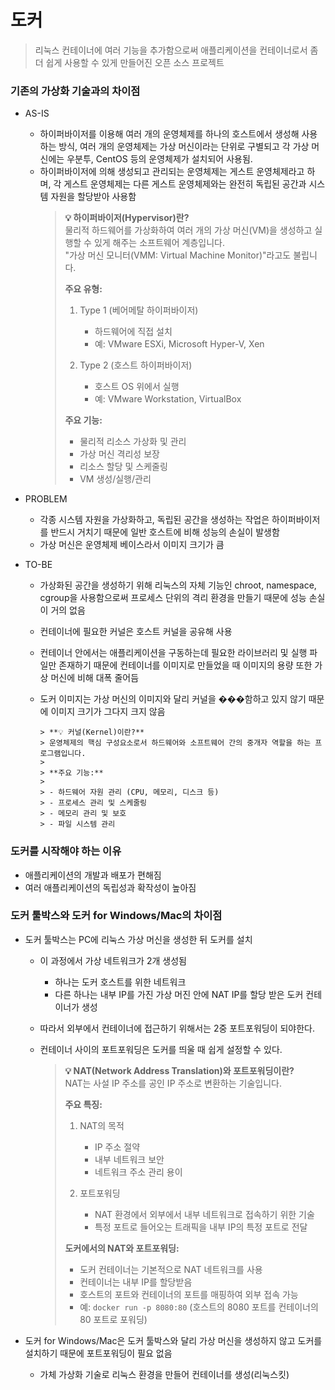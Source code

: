 # 도커

> 리눅스 컨테이너에 여러 기능을 추가함으로써 애플리케이션을 컨테이너로서 좀 더 쉽게 사용할 수 있게 만들어진 오픈 소스 프로젝트

### 기존의 가상화 기술과의 차이점

- AS-IS
  - 하이퍼바이저를 이용해 여러 개의 운영체제를 하나의 호스트에서 생성해 사용하는 방식, 여러 개의 운영체제는 가상 머신이라는 단위로 구별되고 각 가상 머신에는 우분투, CentOS 등의 운영체제가 설치되어 사용됨.
  - 하이퍼바이저에 의해 생성되고 관리되는 운영체제는 게스트 운영체제라고 하며, 각 게스트 운영체제는 다른 게스트 운영체제와는 완전히 독립된 공간과 시스템 자원을 할당받아 사용함
    > **💡 하이퍼바이저(Hypervisor)란?**  
    > 물리적 하드웨어를 가상화하여 여러 개의 가상 머신(VM)을 생성하고 실행할 수 있게 해주는 소프트웨어 계층입니다.  
    > "가상 머신 모니터(VMM: Virtual Machine Monitor)"라고도 불립니다.
    >
    > **주요 유형:**
    >
    > 1. Type 1 (베어메탈 하이퍼바이저)
    >
    >    - 하드웨어에 직접 설치
    >    - 예: VMware ESXi, Microsoft Hyper-V, Xen
    >
    > 2. Type 2 (호스트 하이퍼바이저)
    >    - 호스트 OS 위에서 실행
    >    - 예: VMware Workstation, VirtualBox
    >
    > **주요 기능:**
    >
    > - 물리적 리소스 가상화 및 관리
    > - 가상 머신 격리성 보장
    > - 리소스 할당 및 스케줄링
    > - VM 생성/실행/관리
- PROBLEM
  - 각종 시스템 자원을 가상화하고, 독립된 공간을 생성하는 작업은 하이퍼바이저를 반드시 거치기 때문에 일반 호스트에 비해 성능의 손실이 발생함
  - 가상 머신은 운영체제 베이스라서 이미지 크기가 큼
- TO-BE

  - 가상화된 공간을 생성하기 위해 리눅스의 자체 기능인 chroot, namespace, cgroup을 사용함으로써 프로세스 단위의 격리 환경을 만들기 때문에 성능 손실이 거의 없음
  - 컨테이너에 필요한 커널은 호스트 커널을 공유해 사용
  - 컨테이너 안에서는 애플리케이션을 구동하는데 필요한 라이브러리 및 실행 파일만 존재하기 때문에 컨테이너를 이미지로 만들었을 때 이미지의 용량 또한 가상 머신에 비해 대폭 줄어듬
  - 도커 이미지는 가상 머신의 이미지와 달리 커널을 ���함하고 있지 않기 때문에 이미지 크기가 그다지 크지 않음

        > **💡 커널(Kernel)이란?**
        > 운영체제의 핵심 구성요소로서 하드웨어와 소프트웨어 간의 중개자 역할을 하는 프로그램입니다.
        >
        > **주요 기능:**
        >
        > - 하드웨어 자원 관리 (CPU, 메모리, 디스크 등)
        > - 프로세스 관리 및 스케줄링
        > - 메모리 관리 및 보호
        > - 파일 시스템 관리

### 도커를 시작해야 하는 이유

- 애플리케이션의 개발과 배포가 편해짐
- 여러 애플리케이션의 독립성과 확작성이 높아짐

### 도커 툴박스와 도커 for Windows/Mac의 차이점

- 도커 툴박스는 PC에 리눅스 가상 머신을 생성한 뒤 도커를 설치

  - 이 과정에서 가상 네트워크가 2개 생성됨
    - 하나는 도커 호스트를 위한 네트워크
    - 다른 하나는 내부 IP를 가진 가상 머진 안에 NAT IP를 할당 받은 도커 컨테이너가 생성
  - 따라서 외부에서 컨테이너에 접근하기 위해서는 2중 포트포워딩이 되야한다.
  - 컨테이너 사이의 포트포워딩은 도커를 띄울 때 쉽게 설정할 수 있다.

    > **💡 NAT(Network Address Translation)와 포트포워딩이란?**  
    > NAT는 사설 IP 주소를 공인 IP 주소로 변환하는 기술입니다.
    >
    > **주요 특징:**
    >
    > 1. NAT의 목적
    >
    >    - IP 주소 절약
    >    - 내부 네트워크 보안
    >    - 네트워크 주소 관리 용이
    >
    > 2. 포트포워딩
    >    - NAT 환경에서 외부에서 내부 네트워크로 접속하기 위한 기술
    >    - 특정 포트로 들어오는 트래픽을 내부 IP의 특정 포트로 전달
    >
    > **도커에서의 NAT와 포트포워딩:**
    >
    > - 도커 컨테이너는 기본적으로 NAT 네트워크를 사용
    > - 컨테이너는 내부 IP를 할당받음
    > - 호스트의 포트와 컨테이너의 포트를 매핑하여 외부 접속 가능
    > - 예: `docker run -p 8080:80` (호스트의 8080 포트를 컨테이너의 80 포트로 포워딩)

- 도커 for Windows/Mac은 도커 툴박스와 달리 가상 머신을 생성하지 않고 도커를 설치하기 때문에 포트포워딩이 필요 없음
  - 가체 가상화 기술로 리눅스 환경을 만들어 컨테이너를 생성(리눅스킷)
